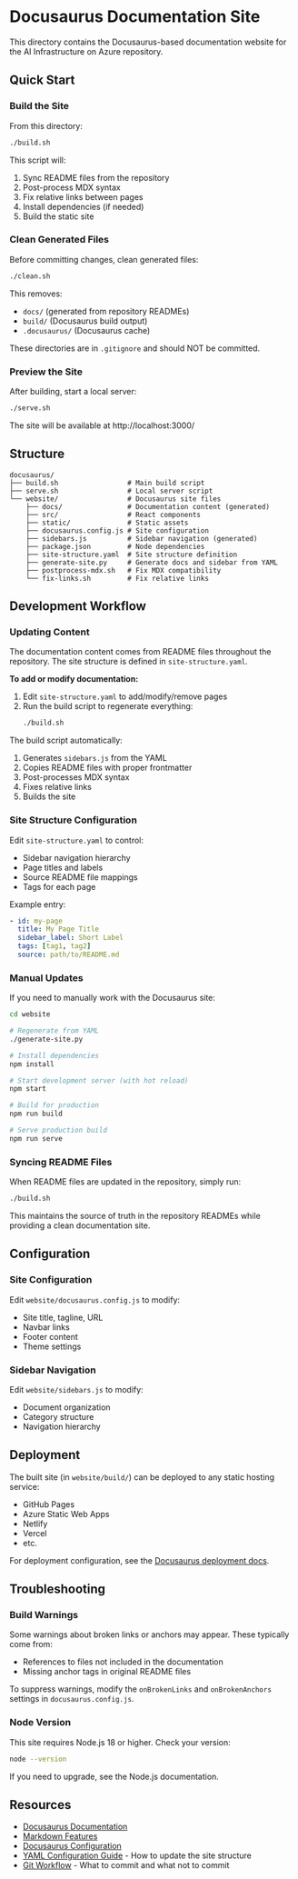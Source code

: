 # Docusaurus Documentation Site

This directory contains the Docusaurus-based documentation website for the AI Infrastructure on Azure repository.

## Quick Start

### Build the Site

From this directory:

```bash
./build.sh
```

This script will:
1. Sync README files from the repository
2. Post-process MDX syntax
3. Fix relative links between pages
4. Install dependencies (if needed)
5. Build the static site

### Clean Generated Files

Before committing changes, clean generated files:

```bash
./clean.sh
```

This removes:
- `docs/` (generated from repository READMEs)
- `build/` (Docusaurus build output)
- `.docusaurus/` (Docusaurus cache)

These directories are in `.gitignore` and should NOT be committed.

### Preview the Site

After building, start a local server:

```bash
./serve.sh
```

The site will be available at http://localhost:3000/

## Structure

```
docusaurus/
├── build.sh                 # Main build script
├── serve.sh                 # Local server script
└── website/                 # Docusaurus site files
    ├── docs/                # Documentation content (generated)
    ├── src/                 # React components
    ├── static/              # Static assets
    ├── docusaurus.config.js # Site configuration
    ├── sidebars.js          # Sidebar navigation (generated)
    ├── package.json         # Node dependencies
    ├── site-structure.yaml  # Site structure definition
    ├── generate-site.py     # Generate docs and sidebar from YAML
    ├── postprocess-mdx.sh   # Fix MDX compatibility
    └── fix-links.sh         # Fix relative links
```

## Development Workflow

### Updating Content

The documentation content comes from README files throughout the repository. The site structure is defined in `site-structure.yaml`.

**To add or modify documentation:**

1. Edit `site-structure.yaml` to add/modify/remove pages
2. Run the build script to regenerate everything:
   ```bash
   ./build.sh
   ```

The build script automatically:
1. Generates `sidebars.js` from the YAML
2. Copies README files with proper frontmatter
3. Post-processes MDX syntax
4. Fixes relative links
5. Builds the site

### Site Structure Configuration

Edit `site-structure.yaml` to control:
- Sidebar navigation hierarchy
- Page titles and labels
- Source README file mappings
- Tags for each page

Example entry:
```yaml
- id: my-page
  title: My Page Title
  sidebar_label: Short Label
  tags: [tag1, tag2]
  source: path/to/README.md
```

### Manual Updates

If you need to manually work with the Docusaurus site:

```bash
cd website

# Regenerate from YAML
./generate-site.py

# Install dependencies
npm install

# Start development server (with hot reload)
npm start

# Build for production
npm run build

# Serve production build
npm run serve
```

### Syncing README Files

When README files are updated in the repository, simply run:

```bash
./build.sh
```

This maintains the source of truth in the repository READMEs while providing a clean documentation site.

## Configuration

### Site Configuration

Edit `website/docusaurus.config.js` to modify:
- Site title, tagline, URL
- Navbar links
- Footer content
- Theme settings

### Sidebar Navigation

Edit `website/sidebars.js` to modify:
- Document organization
- Category structure
- Navigation hierarchy

## Deployment

The built site (in `website/build/`) can be deployed to any static hosting service:

- GitHub Pages
- Azure Static Web Apps
- Netlify
- Vercel
- etc.

For deployment configuration, see the [Docusaurus deployment docs](https://docusaurus.io/docs/deployment).

## Troubleshooting

### Build Warnings

Some warnings about broken links or anchors may appear. These typically come from:
- References to files not included in the documentation
- Missing anchor tags in original README files

To suppress warnings, modify the `onBrokenLinks` and `onBrokenAnchors` settings in `docusaurus.config.js`.

### Node Version

This site requires Node.js 18 or higher. Check your version:

```bash
node --version
```

If you need to upgrade, see the Node.js documentation.

## Resources

- [Docusaurus Documentation](https://docusaurus.io/)
- [Markdown Features](https://docusaurus.io/docs/markdown-features)
- [Docusaurus Configuration](https://docusaurus.io/docs/api/docusaurus-config)
- [YAML Configuration Guide](./YAML_CONFIG.md) - How to update the site structure
- [Git Workflow](./GIT_WORKFLOW.md) - What to commit and what not to commit
